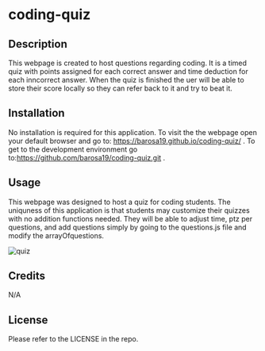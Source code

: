 # coding-quiz

## Description

This webpage is created to host questions regarding coding. It is a timed quiz with points assigned for each correct answer and time deduction for each inncorrect answer. When the quiz is finished the uer will be able to store their score locally so they can refer back to it and try to beat it.   

## Installation

No installation is required for this application. To visit the the webpage open your default browser and go to: https://barosa19.github.io/coding-quiz/ . To get to the development environment go to:https://github.com/barosa19/coding-quiz.git .

## Usage

This webpage was designed to host a quiz for coding students. The uniquness of this application is that students may customize their quizzes with no addition functions needed. They will be able to adjust time, ptz per questions, and add questions simply by going to the questions.js file and modify the arrayOfquestions. 

![quiz](https://user-images.githubusercontent.com/122834927/220203426-49199a6a-9fb2-4276-9f9b-1899f7f0010d.PNG)


## Credits
N/A

## License
Please refer to the LICENSE in the repo.
